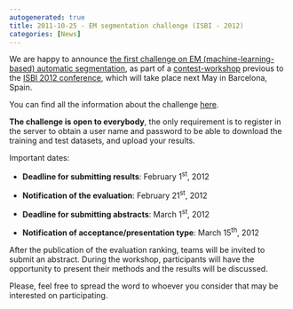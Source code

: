 ```yaml
---
autogenerated: true
title: 2011-10-25 - EM segmentation challenge (ISBI - 2012)
categories: [News]
---
```


We are happy to announce [the first challenge on EM (machine-learning-based) automatic segmentation](/events/Segmentation_of_neuronal_structures_in_EM_stacks_challenge_-_ISBI_2012), as part of a [contest-workshop](http://www.biomedicalimaging.org/index.php/programme/contestworkshops?showall=&start=2) previous to the [ISBI 2012 conference](http://www.biomedicalimaging.org/index.php), which will take place next May in Barcelona, Spain.

You can find all the information about the challenge [ here](/events/Segmentation_of_neuronal_structures_in_EM_stacks_challenge_-_ISBI_2012).

**The challenge is open to everybody**, the only requirement is to register in the server to obtain a user name and password to be able to download the training and test datasets, and upload your results.

Important dates:

-   **Deadline for submitting results**: February 1<sup>st</sup>, 2012

<!-- -->

-   **Notification of the evaluation**: February 21<sup>st</sup>, 2012

<!-- -->

-   **Deadline for submitting abstracts**: March 1<sup>st</sup>, 2012

<!-- -->

-   **Notification of acceptance/presentation type**: March 15<sup>th</sup>, 2012

After the publication of the evaluation ranking, teams will be invited to submit an abstract. During the workshop, participants will have the opportunity to present their methods and the results will be discussed.

Please, feel free to spread the word to whoever you consider that may be interested on participating.


